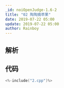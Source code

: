 ```yaml
---
_id: noiOpenJudge-1.6-2
title: "02 陶陶摘苹果"
date: 2019-07-22 05:00
update: 2019-07-22 05:00
author: Rainboy
---
```


## 解析

## 代码

```c
<%-include("2.cpp")%>
```

